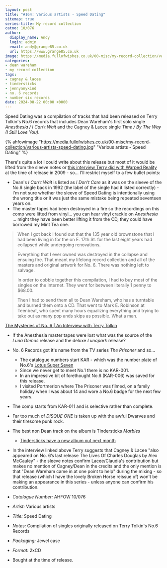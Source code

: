 ```yaml
---
layout: post
title: "#164: Various artists - Speed Dating"
sitemap: true
series-title: My record collection
catno: 10/076
author:
  display_name: Andy
  login: admin
  email: andy@grange85.co.uk
  url: https://www.grange85.co.uk
image: https://media.fullofwishes.co.uk/00-misc/my-record-collection/various-artists-speed-dating.jpg
categories:
- dean wareham
- my record collection
tags:
- cagney & lacee
- tindersticks
- jennyanykind
- no. 6 records
- number six records
date: 2024-08-22 00:00 +0000
---
```

Speed Dating was a compilation of tracks that had been released on Terry Tolkin's No.6 records that includes Dean Wareham's first solo single _Anesthesia / I Can't Wait_ and the Cagney & Lacee single _Time / By The Way (I Still Love You)_.

{% ahfowimage "https://media.fullofwishes.co.uk/00-misc/my-record-collection/various-artists-speed-dating.jpg" "Various artists - Speed Dating" %}

There's quite a lot I could write about this release but most of it would be lifted from the sleeve notes or [this interview Terry did with Warped Reality](https://warpedrealitymagazine.com/2009/05/the-mysteries-of-no-6-an-interview-with-terry-tolkin.html) at the time of release in 2009 - so... I'll restrict myself to a few bullet points:

 - Dean's _I Can't Wait_ is listed as _I Don't Care_ as it was on the sleeve of the No.6 single back in 1992 (the label of the single had it listed correctly) - I'm not sure whether the sleeve of Speed Dating is intentionally using the wrong title or it was just the same mistake being repeated seventeen years on.
- The master tapes had been destroyed in a fire so the recordings on this comp were lifted from vinyl... you can hear vinyl crackle on _Anesthesia_ ... might they have been better lifting it from the CD, they could have borrowed my Mint Tea one.

<blockquote>
<p>
    When I got back I found out that the 135 year old brownstone that I had been living in for the on E. 17th St. for the last eight years had collapsed while undergoing renovations.
</p>
<p>
    Everything that I ever owned was destroyed in the collapse and ensuing fire. That meant my lifelong record collection and all of the masters and original artwork for No. 6. There was nothing left to salvage.
</p>
<p>
    In order to cobble together this compilation, I had to buy most of the singles on the Internet. They went for between literally 1 penny to $68.00.
</p>
<p>
    Then I had to send them all to Dean Wareham, who has a turntable and burned them onto a CD. That went to Mark E. Robinson at Teenbeat, who spent many hours equalizing everything and trying to take out as many pop ands skips as possible. What a man.
</p>
</blockquote>
<p class="caption"><a href="https://warpedrealitymagazine.com/2009/05/the-mysteries-of-no-6-an-interview-with-terry-tolkin.html">The Mysteries of No. 6 | An Interview with Terry Tolkin</a></p>

 - If the Anesthesia master tapes were lost what was the source of the _Luna Demos_ release and the deluxe _Lunapark_ release?
 - No. 6 Records got it's name from the TV series _The Prisoner_ and so...
     - The catalogue numbers start KAR - which was the number plate of No.6's [Lotus Super Seven](https://www.hagerty.co.uk/articles/the-cars-of-the-prisoner-at-50-years/)
     - Since we never get to meet No.1 there is no KAR-001.
     - In an impressive bit of forethought No.6 (KAR-006) was saved for this release.
     - I visited Portmerion where The Prisoner was filmed, on a family holiday when I was about 14 and wore a No.6 badge for the next few years.
 - The comp starts from KAR-011 and is selective rather than complete.
 - Far too much of _DISQUE ONE_ is taken up with the awful Dwarves and their tiresome punk rock.
 - The best non Dean track on the album is Tindersticks _Marbles_
     - [Tindersticks have a new album out next month](https://tindersticks.co.uk/)
 - In the interview linked above Terry suggests that Cagney & Lacee "also appeared on No. 6’s last release The Lives Of Charles Douglas by Alex McCauley" - the sleeve notes confirm Lacee/Claudia's contribution but makes no mention of Cagney/Dean in the credits and the only mention is that "Dean Wareham came in at one point to help" during the mixing - so that release (which I have the lovely Broken Horse reissue of) won't be making an appearance in this series - unless anyone can confirm his contribution.

 - *Catalogue Number:* AHFOW 10/076
 - *Artist:* Various artists
 - *Title:* Speed Dating
 - *Notes:* Compilation of singles originally released on Terry Tolkin's No.6 Records
 - *Packaging:* Jewel case
 - *Format:* 2xCD
 - Bought at the time of release.

